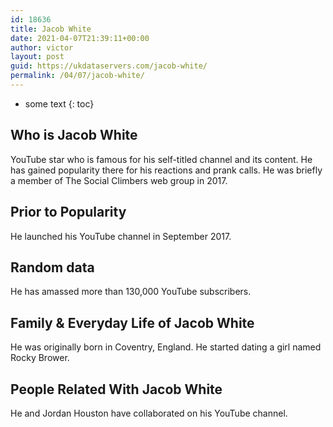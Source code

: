 ```yaml
---
id: 18636
title: Jacob White
date: 2021-04-07T21:39:11+00:00
author: victor
layout: post
guid: https://ukdataservers.com/jacob-white/
permalink: /04/07/jacob-white/
---
```


* some text
{: toc}


## Who is Jacob White



YouTube star who is famous for his self-titled channel and its content. He has gained popularity there for his reactions and prank calls. He was briefly a member of The Social Climbers web group in 2017. 

                
                
                
## Prior to Popularity



He launched his YouTube channel in September 2017. 

                
                
                
## Random data



He has amassed more than 130,000 YouTube subscribers. 

                
                
                
## Family & Everyday Life of Jacob White



He was originally born in Coventry, England. He started dating a girl named Rocky Brower. 

                
                
                
## People Related With Jacob White



He and Jordan Houston have collaborated on his YouTube channel. 

                
              
            
          
          
          
